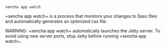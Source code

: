 
    sencha app watch

+sencha app watch+ is a process that monitors your changes to Sass files
and automatically generates an optimized css file. 

WARNING: +sencha app watch+ automatically launches the Jetty server. To avoid using new server ports, stop Jetty before running +sencha app watch+.
